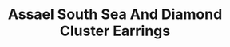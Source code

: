 ---
title: Assael South Sea And Diamond Cluster Earrings
description: |
  The full cut diamonds in these Pearl earrings will turn heads. These earrings are a perfect addition to any outfit.
specs: |
  Pair of Platinum Earrings with 28 Diamonds = 5.99 cts and Round South Sea Cultured Pearls 11.8 - 11.6mm
images:
  - assael-south-sea-and-diamond-cluster-earrings.jpg
category: Classic Assael
order: 31
tags:
  - earrings
---